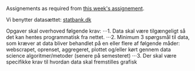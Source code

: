 Assignements as required from [this week's assignement](https://docs.google.com/document/d/1ojSiBWwLo4-Rc7763vx6aVEYdNluATOMja9qqk4dodU/edit#). 

Vi benytter datasættet: [statbank.dk](https://api.statbank.dk/console#tables)

Opgaver skal overhoved følgende krav:
⋅⋅⋅1. Data skal være tilgængeligt så det kan hentes programmatisk fra nettet.
⋅⋅⋅2. Minimum 3 spørgsmål til data, som kræver at data bliver behandlet på en eller flere af følgende måder: webscrapet, oprenset, aggregeret, plottet og/eller kørt gennem data science algoritmer/metoder (senere på semesteret)
⋅⋅⋅3. Der skal være specifikke krav til hvordan data skal fremstilles grafisk
